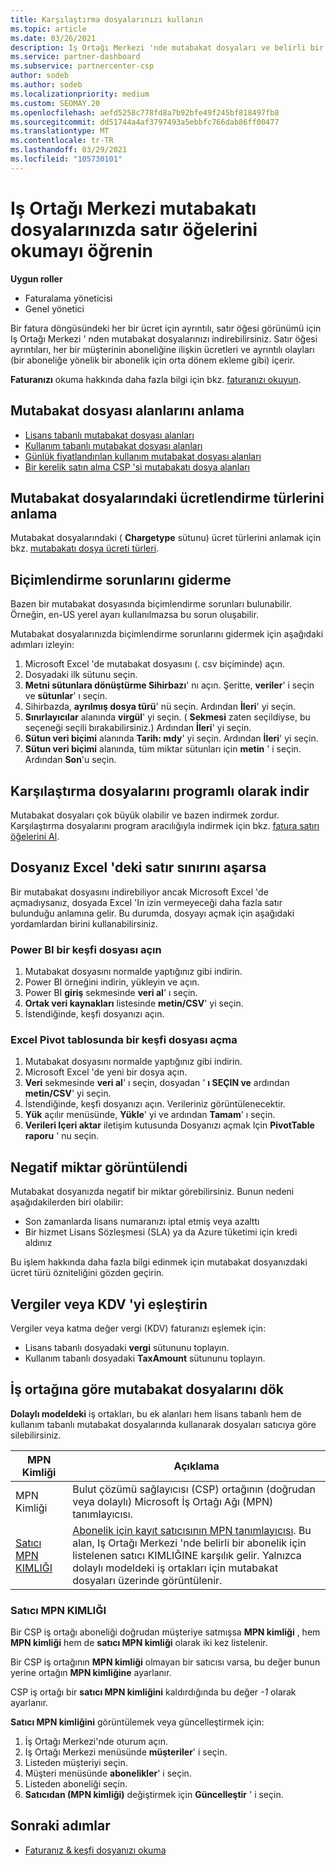 ```yaml
---
title: Karşılaştırma dosyalarınızı kullanın
ms.topic: article
ms.date: 03/26/2021
description: Iş Ortağı Merkezi 'nde mutabakat dosyaları ve belirli bir faturalandırma döngüsünün ücretlendirdiği ayrıntılı, satır öğesi görünümlerinin nasıl yorumlanacağı hakkında bilgi edinin.
ms.service: partner-dashboard
ms.subservice: partnercenter-csp
author: sodeb
ms.author: sodeb
ms.localizationpriority: medium
ms.custom: SEOMAY.20
ms.openlocfilehash: aefd5258c778fd8a7b92bfe49f245bf818497fb8
ms.sourcegitcommit: dd51744a4af3797493a5ebbfc766dab86ff00477
ms.translationtype: MT
ms.contentlocale: tr-TR
ms.lasthandoff: 03/29/2021
ms.locfileid: "105730101"
---
```

# <a name="learn-how-to-read-the-line-items-in-your-partner-center-reconciliation-files"></a>Iş Ortağı Merkezi mutabakatı dosyalarınızda satır öğelerini okumayı öğrenin

**Uygun roller**

- Faturalama yöneticisi
- Genel yönetici

Bir fatura döngüsündeki her bir ücret için ayrıntılı, satır öğesi görünümü için Iş Ortağı Merkezi ' nden mutabakat dosyalarınızı indirebilirsiniz. Satır öğesi ayrıntıları, her bir müşterinin aboneliğine ilişkin ücretleri ve ayrıntılı olayları (bir aboneliğe yönelik bir abonelik için orta dönem ekleme gibi) içerir.

**Faturanızı** okuma hakkında daha fazla bilgi için bkz. [faturanızı okuyun](read-your-bill.md).

## <a name="understand-reconciliation-file-fields"></a>Mutabakat dosyası alanlarını anlama

- [Lisans tabanlı mutabakat dosyası alanları](license-based-recon-files.md)
- [Kullanım tabanlı mutabakat dosyası alanları](usage-based-recon-files.md)
- [Günlük fiyatlandırılan kullanım mutabakat dosyası alanları](daily-rated-usage-recon-files.md)
- [Bir kerelik satın alma CSP 'si mutabakatı dosya alanları](modern-invoice-reconciliation-file.md)

## <a name="understand-charge-types-in-reconciliation-files"></a>Mutabakat dosyalarındaki ücretlendirme türlerini anlama

Mutabakat dosyalarındaki ( **Chargetype** sütunu) ücret türlerini anlamak için bkz. [mutabakatı dosya ücreti türleri](recon-file-charge-types.md).

## <a name="fix-formatting-issues"></a>Biçimlendirme sorunlarını giderme

Bazen bir mutabakat dosyasında biçimlendirme sorunları bulunabilir. Örneğin, en-US yerel ayarı kullanılmazsa bu sorun oluşabilir.

Mutabakat dosyalarınızda biçimlendirme sorunlarını gidermek için aşağıdaki adımları izleyin:

1. Microsoft Excel 'de mutabakat dosyasını (. csv biçiminde) açın.
2. Dosyadaki ilk sütunu seçin.
3. **Metni sütunlara dönüştürme Sihirbazı**' nı açın. Şeritte, **veriler**' i seçin ve **sütunlar**' ı seçin.
4. Sihirbazda, **ayrılmış dosya türü**' nü seçin. Ardından **İleri**' yi seçin.
5. **Sınırlayıcılar** alanında **virgül**' yi seçin. ( **Sekmesi** zaten seçildiyse, bu seçeneği seçili bırakabilirsiniz.) Ardından **İleri**' yi seçin.
6. **Sütun veri biçimi** alanında **Tarih: mdy**' yi seçin. Ardından **İleri**' yi seçin.
7. **Sütun veri biçimi** alanında, tüm miktar sütunları için **metin** ' i seçin. Ardından **Son**'u seçin.

## <a name="download-reconciliation-files-programmatically"></a>Karşılaştırma dosyalarını programlı olarak indir

Mutabakat dosyaları çok büyük olabilir ve bazen indirmek zordur. Karşılaştırma dosyalarını program aracılığıyla indirmek için bkz. [fatura satırı öğelerini Al](/partner-center/develop/get-invoiceline-items).

## <a name="if-your-file-exceeds-the-row-limit-in-excel"></a>Dosyanız Excel 'deki satır sınırını aşarsa

Bir mutabakat dosyasını indirebiliyor ancak Microsoft Excel 'de açmadıysanız, dosyada Excel 'In izin vermeyeceği daha fazla satır bulunduğu anlamına gelir. Bu durumda, dosyayı açmak için aşağıdaki yordamlardan birini kullanabilirsiniz.

### <a name="open-a-recon-file-in-power-bi"></a>Power BI bir keşfi dosyası açın

1. Mutabakat dosyasını normalde yaptığınız gibi indirin.
2. Power BI örneğini indirin, yükleyin ve açın.
3. Power BI **giriş** sekmesinde **veri al**' ı seçin.
4. **Ortak veri kaynakları** listesinde **metin/CSV**' yi seçin.
5. İstendiğinde, keşfi dosyanızı açın.

### <a name="open-a-recon-file-in-an-excel-pivot-table"></a>Excel Pivot tablosunda bir keşfi dosyası açma

1. Mutabakat dosyasını normalde yaptığınız gibi indirin.
2. Microsoft Excel 'de yeni bir dosya açın.
3. **Veri** sekmesinde **veri al**' ı seçin, dosyadan ' **ı SEÇIN ve** ardından **metin/CSV**' yi seçin.
4. İstendiğinde, keşfi dosyanızı açın. Verileriniz görüntülenecektir.
5. **Yük** açılır menüsünde, **Yükle**' yi ve ardından **Tamam**' ı seçin.
6. **Verileri Içeri aktar** iletişim kutusunda Dosyanızı açmak Için **PivotTable raporu** ' nu seçin.

## <a name="negative-amount-displayed"></a>Negatif miktar görüntülendi

Mutabakat dosyanızda negatif bir miktar görebilirsiniz. Bunun nedeni aşağıdakilerden biri olabilir:

- Son zamanlarda lisans numaranızı iptal etmiş veya azalttı
- Bir hizmet Lisans Sözleşmesi (SLA) ya da Azure tüketimi için kredi aldınız

Bu işlem hakkında daha fazla bilgi edinmek için mutabakat dosyanızdaki ücret türü özniteliğini gözden geçirin.

## <a name="map-taxes-or-vat"></a>Vergiler veya KDV 'yi eşleştirin

Vergiler veya katma değer vergi (KDV) faturanızı eşlemek için:

- Lisans tabanlı dosyadaki **vergi** sütununu toplayın.
- Kullanım tabanlı dosyadaki **TaxAmount** sütununu toplayın.

## <a name="itemize-reconciliation-files-by-partner"></a>İş ortağına göre mutabakat dosyalarını dök

**Dolaylı modeldeki** iş ortakları, bu ek alanları hem lisans tabanlı hem de kullanım tabanlı mutabakat dosyalarında kullanarak dosyaları satıcıya göre silebilirsiniz.

| MPN Kimliği | Açıklama |
| ------ | ----------- |
| MPN Kimliği | Bulut çözümü sağlayıcısı (CSP) ortağının (doğrudan veya dolaylı) Microsoft İş Ortağı Ağı (MPN) tanımlayıcısı. |
| [Satıcı MPN KIMLIĞI](#reseller-mpn-id) | [Abonelik için kayıt satıcısının MPN tanımlayıcısı](#reseller-mpn-id). Bu alan, Iş Ortağı Merkezi 'nde belirli bir abonelik için listelenen satıcı KIMLIĞINE karşılık gelir. Yalnızca dolaylı modeldeki iş ortakları için mutabakat dosyaları üzerinde görüntülenir. |

### <a name="reseller-mpn-id"></a>Satıcı MPN KIMLIĞI

Bir CSP iş ortağı aboneliği doğrudan müşteriye satmışsa **MPN kimliği** , hem **MPN kimliği** hem de **satıcı MPN kimliği** olarak iki kez listelenir.

Bir CSP iş ortağının **MPN kimliği** olmayan bir satıcısı varsa, bu değer bunun yerine ortağın **MPN kimliğine** ayarlanır.

CSP iş ortağı bir **satıcı MPN kimliğini** kaldırdığında bu değer *-1* olarak ayarlanır.

**Satıcı MPN kimliğini** görüntülemek veya güncelleştirmek için:

1. İş Ortağı Merkezi'nde oturum açın.
2. Iş Ortağı Merkezi menüsünde **müşteriler**' i seçin.
3. Listeden müşteriyi seçin.
4. Müşteri menüsünde **abonelikler**' i seçin.
5. Listeden aboneliği seçin.
6. **Satıcıdan (MPN kimliği)** değiştirmek için **Güncelleştir** ' i seçin.

## <a name="next-steps"></a>Sonraki adımlar

- [Faturanız & keşfi dosyanızı okuma](read-your-bill.md) 